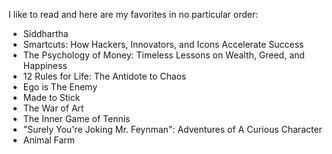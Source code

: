 I like to read and here are my favorites in no particular order:
- Siddhartha
- Smartcuts: How Hackers, Innovators, and Icons Accelerate Success
- The Psychology of Money: Timeless Lessons on Wealth, Greed, and Happiness
- 12 Rules for Life: The Antidote to Chaos
- Ego is The Enemy
- Made to Stick
- The War of Art
- The Inner Game of Tennis
- "Surely You're Joking Mr. Feynman": Adventures of A Curious Character
- Animal Farm
